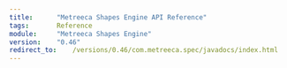 ```yaml
---
title:		"Metreeca Shapes Engine API Reference"
tags:       Reference
module:     "Metreeca Shapes Engine"
version:    "0.46"
redirect_to:    /versions/0.46/com.metreeca.spec/javadocs/index.html
---
```




